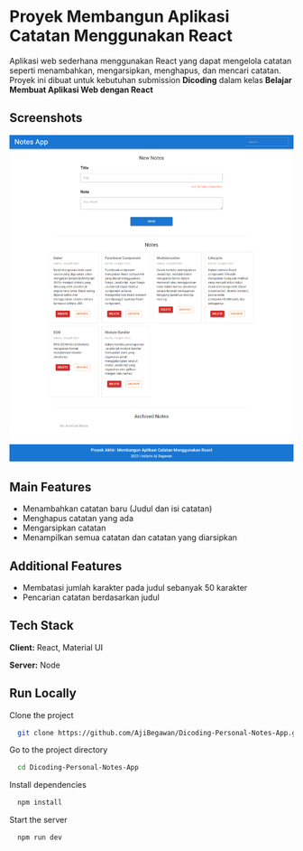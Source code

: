 
# Proyek Membangun Aplikasi Catatan Menggunakan React

Aplikasi web sederhana menggunakan React yang dapat mengelola catatan seperti menambahkan, mengarsipkan, menghapus, dan mencari catatan. Proyek ini dibuat untuk kebutuhan submission **Dicoding** dalam kelas **Belajar Membuat Aplikasi Web dengan React**


## Screenshots

![Website Aplikasi Catatan Menggunakan React](https://github.com/AjiBegawan/Dicoding-Personal-Notes-App/blob/main/images/website%20views.png?raw=true)


## Main Features

- Menambahkan catatan baru (Judul dan isi catatan)
- Menghapus catatan yang ada
- Mengarsipkan catatan
- Menampilkan semua catatan dan catatan yang diarsipkan

## Additional Features
- Membatasi jumlah karakter pada judul sebanyak 50 karakter
- Pencarian catatan berdasarkan judul
## Tech Stack

**Client:** React, Material UI

**Server:** Node


## Run Locally

Clone the project

```bash
  git clone https://github.com/AjiBegawan/Dicoding-Personal-Notes-App.git
```

Go to the project directory

```bash
  cd Dicoding-Personal-Notes-App
```

Install dependencies

```bash
  npm install 
```

Start the server

```bash
  npm run dev
```

